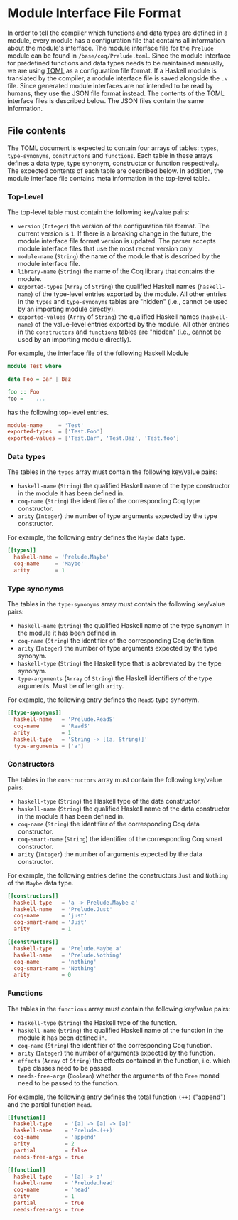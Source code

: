 # Module Interface File Format

In order to tell the compiler which functions and data types are defined in a module, every module has a configuration file that contains all information about the module's interface.
The module interface file for the `Prelude` module can be found in `/base/coq/Prelude.toml`.
Since the module interface for predefined functions and data types needs to be maintained manually, we are using [TOML][] as a configuration file format.
If a Haskell module is translated by the compiler, a module interface file is saved alongside the `.v` file.
Since generated module interfaces are not intended to be read by humans, they use the JSON file format instead.
The contents of the TOML interface files is described below.
The JSON files contain the same information.

## File contents

The TOML document is expected to contain four arrays of tables: `types`, `type-synonyms`, `constructors` and `functions`.
Each table in these arrays defines a data type, type synonym, constructor or function respectively.
The expected contents of each table are described below.
In addition, the module interface file contains meta information in the top-level table.

### Top-Level

The top-level table must contain the following key/value pairs:

 - `version` (`Integer`) the version of the configuration file format.
   The current version is `1`. If there is a breaking change in the future, the module interface file format version is updated.
   The parser accepts module interface files that use the most recent version only.
 - `module-name` (`String`) the name of the module that is described by the module interface file.
 - `library-name` (`String`) the name of the Coq library that contains the module.
 - `exported-types` (`Array` of `String`) the qualified Haskell names (`haskell-name`) of the type-level entries exported by the module.
    All other entries in the `types` and `type-synonyms` tables are "hidden" (i.e., cannot be used by an importing module directly).
 - `exported-values` (`Array` of `String`) the qualified Haskell names (`haskell-name`) of the value-level entries exported by the module.
    All other entries in the `constructors` and `functions` tables are "hidden" (i.e., cannot be used by an importing module directly).

For example, the interface file of the following Haskell Module

```haskell
module Test where

data Foo = Bar | Baz

foo :: Foo
foo = -- ...
```

has the following top-level entries.

```toml
module-name     = 'Test'
exported-types  = ['Test.Foo']
exported-values = ['Test.Bar', 'Test.Baz', 'Test.foo']
```

### Data types

The tables in the `types` array must contain the following key/value pairs:

 - `haskell-name` (`String`) the qualified Haskell name of the type constructor in the module it has been defined in.
 - `coq-name` (`String`) the identifier of the corresponding Coq type constructor.
 - `arity` (`Integer`) the number of type arguments expected by the type constructor.

For example, the following entry defines the `Maybe` data type.

```toml
[[types]]
  haskell-name = 'Prelude.Maybe'
  coq-name     = 'Maybe'
  arity        = 1
```

### Type synonyms

The tables in the `type-synonyms` array must contain the following key/value pairs:

 - `haskell-name` (`String`) the qualified Haskell name of the type synonym in the module it has been defined in.
 - `coq-name` (`String`) the identifier of the corresponding Coq definition.
 - `arity` (`Integer`) the number of type arguments expected by the type synonym.
 - `haskell-type` (`String`) the Haskell type that is abbreviated by the type synonym.
 - `type-arguments` (`Array` of `String`) the Haskell identifiers of the type arguments.
    Must be of length `arity`.

For example, the following entry defines the `ReadS` type synonym.

```toml
[[type-synonyms]]
  haskell-name   = 'Prelude.ReadS'
  coq-name       = 'ReadS'
  arity          = 1
  haskell-type   = 'String -> [(a, String)]'
  type-arguments = ['a']
```

### Constructors

The tables in the `constructors` array must contain the following key/value pairs:

 - `haskell-type` (`String`) the Haskell type of the data constructor.
 - `haskell-name` (`String`) the qualified Haskell name of the data constructor in the module it has been defined in.
 - `coq-name` (`String`) the identifier of the corresponding Coq data constructor.
 - `coq-smart-name` (`String`) the identifier of the corresponding Coq smart constructor.
 - `arity` (`Integer`) the number of arguments expected by the data constructor.

For example, the following entries define the constructors `Just` and `Nothing` of the `Maybe` data type.

```toml
[[constructors]]
  haskell-type   = 'a -> Prelude.Maybe a'
  haskell-name   = 'Prelude.Just'
  coq-name       = 'just'
  coq-smart-name = 'Just'
  arity          = 1

[[constructors]]
  haskell-type   = 'Prelude.Maybe a'
  haskell-name   = 'Prelude.Nothing'
  coq-name       = 'nothing'
  coq-smart-name = 'Nothing'
  arity          = 0
```

### Functions

The tables in the `functions` array must contain the following key/value pairs:

 - `haskell-type` (`String`) the Haskell type of the function.
 - `haskell-name` (`String`) the qualified Haskell name of the function in the module it has been defined in.
 - `coq-name` (`String`) the identifier of the corresponding Coq function.
 - `arity` (`Integer`) the number of arguments expected by the function.
 - `effects` (`Array` of `String`) the effects contained in the function, i.e. which type classes need to be passed.
 - `needs-free-args` (`Boolean`) whether the arguments of the `Free` monad need to be passed to the function.

For example, the following entry defines the total function `(++)` ("append") and the partial function `head`.

```toml
[[function]]
  haskell-type    = '[a] -> [a] -> [a]'
  haskell-name    = 'Prelude.(++)'
  coq-name        = 'append'
  arity           = 2
  partial         = false
  needs-free-args = true

[[function]]
  haskell-type    = '[a] -> a'
  haskell-name    = 'Prelude.head'
  coq-name        = 'head'
  arity           = 1
  partial         = true
  needs-free-args = true
```

[TOML]:
  https://github.com/toml-lang/toml
  "Tom's Obvious, Minimal Language"
